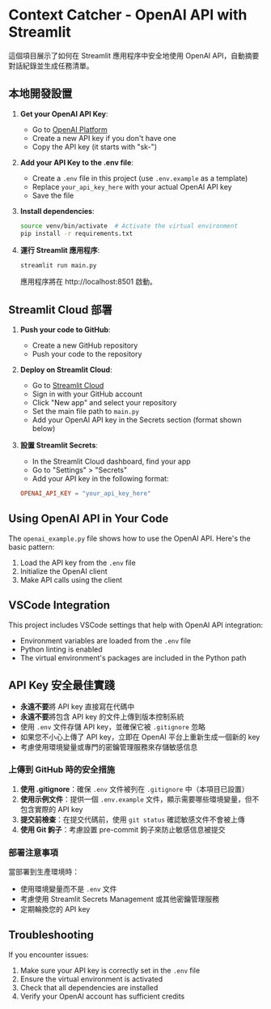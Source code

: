 # Context Catcher - OpenAI API with Streamlit

這個項目展示了如何在 Streamlit 應用程序中安全地使用 OpenAI API，自動摘要對話紀錄並生成任務清單。

## 本地開發設置

1. **Get your OpenAI API Key**:

   - Go to [OpenAI Platform](https://platform.openai.com/api-keys)
   - Create a new API key if you don't have one
   - Copy the API key (it starts with "sk-")

2. **Add your API Key to the .env file**:

   - Create a `.env` file in this project (use `.env.example` as a template)
   - Replace `your_api_key_here` with your actual OpenAI API key
   - Save the file

3. **Install dependencies**:

   ```bash
   source venv/bin/activate  # Activate the virtual environment
   pip install -r requirements.txt
   ```

4. **運行 Streamlit 應用程序**:

   ```bash
   streamlit run main.py
   ```

   應用程序將在 http://localhost:8501 啟動。

## Streamlit Cloud 部署

1. **Push your code to GitHub**:

   - Create a new GitHub repository
   - Push your code to the repository

2. **Deploy on Streamlit Cloud**:

   - Go to [Streamlit Cloud](https://streamlit.io/cloud)
   - Sign in with your GitHub account
   - Click "New app" and select your repository
   - Set the main file path to `main.py`
   - Add your OpenAI API key in the Secrets section (format shown below)

3. **設置 Streamlit Secrets**:
   - In the Streamlit Cloud dashboard, find your app
   - Go to "Settings" > "Secrets"
   - Add your API key in the following format:
   ```toml
   OPENAI_API_KEY = "your_api_key_here"
   ```

## Using OpenAI API in Your Code

The `openai_example.py` file shows how to use the OpenAI API. Here's the basic pattern:

1. Load the API key from the `.env` file
2. Initialize the OpenAI client
3. Make API calls using the client

## VSCode Integration

This project includes VSCode settings that help with OpenAI API integration:

- Environment variables are loaded from the `.env` file
- Python linting is enabled
- The virtual environment's packages are included in the Python path

## API Key 安全最佳實踐

- **永遠不要**將 API key 直接寫在代碼中
- **永遠不要**將包含 API key 的文件上傳到版本控制系統
- 使用 `.env` 文件存儲 API key，並確保它被 `.gitignore` 忽略
- 如果您不小心上傳了 API key，立即在 OpenAI 平台上重新生成一個新的 key
- 考慮使用環境變量或專門的密鑰管理服務來存儲敏感信息

### 上傳到 GitHub 時的安全措施

1. **使用 .gitignore**：確保 `.env` 文件被列在 `.gitignore` 中（本項目已設置）
2. **使用示例文件**：提供一個 `.env.example` 文件，顯示需要哪些環境變量，但不包含實際的 API key
3. **提交前檢查**：在提交代碼前，使用 `git status` 確認敏感文件不會被上傳
4. **使用 Git 鉤子**：考慮設置 pre-commit 鉤子來防止敏感信息被提交

### 部署注意事項

當部署到生產環境時：

- 使用環境變量而不是 `.env` 文件
- 考慮使用 Streamlit Secrets Management 或其他密鑰管理服務
- 定期輪換您的 API key

## Troubleshooting

If you encounter issues:

1. Make sure your API key is correctly set in the `.env` file
2. Ensure the virtual environment is activated
3. Check that all dependencies are installed
4. Verify your OpenAI account has sufficient credits
